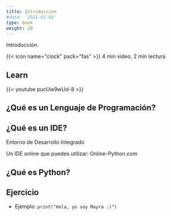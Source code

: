 ```yaml
---
title: Introducción
#date: '2021-01-01'
type: book
weight: 20
---
```


Introducción.

<!--more-->

{{< icon name="clock" pack="fas" >}} 4 min video, 2 min lectura 

## Learn

{{< youtube pucUw9wUd-8 >}}

## ¿Qué es un Lenguaje de Programación?

## ¿Qué es un IDE?
Entorno de Desarrollo Integrado

Un IDE online que puedes utilizar: Online-Python.com


## ¿Qué es Python?

## Ejercicio

- Ejemplo: `print("Hola, yo soy Mayra :)")`
